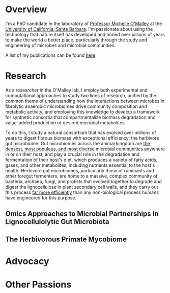# Overview

I'm a PhD candidate in the laboratory of [Professor Michelle O'Malley](https://omalleylab.com/) at the [University of California, Santa Barbara](https://www.ucsb.edu/).  I'm passionate about using the technology that nature itself has developed and honed over billions of years to make the world a better place, particularly through the study and engineering of microbes and microbial communities.

A list of my publications can be found [here](publications.md).

# Research

As a researcher in the O'Malley lab, I employ both experimental and computational approaches to study two lines of research, unified by the common theme of understanding how the interactions between microbes in fibrolytic anaerobic microbiomes drive community composition and metabolic activity, and employing this knowledge to develop a framework for synthetic consortia that compartmentalize biomass degradation and value-added production of desired microbial metabolites.

To do this, I study a natural consortium that has evolved over millions of years to digest fibrous biomass with exceptional efficiency: the herbivore gut microbiome.  Gut microbiomes across the animal kingdom are [the densest, most populous, and most diverse]() microbial communities anywhere in or on their host, and play a crucial role in the degradation and fermentation of their host's diet, which produces a variety of fatty acids, gases, and other metabolites, including nutrients essential to the host's health.  Herbivore gut microbiomes, particularly those of ruminants and other foregut fermenters, are home to a massive, complex community of bacteria, archaea, fungi, and protists that evolved together to degrade and digest the lignocellulose in plant secondary cell walls, and they carry out this process [far more efficiently]() than any non-biological process humans have engineered for this purpose.

## Omics Approaches to Microbial Partnerships in Lignocellulolytic Gut Microbiota

## The Herbivorous Primate Mycobiome

# Advocacy

# Other Passions
